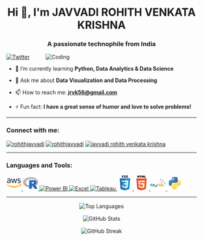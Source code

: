 <h1 align="center">Hi 👋, I'm JAVVADI ROHITH VENKATA KRISHNA</h1>
<h3 align="center">A passionate technophile from India</h3>

<img align="right" alt="Coding" width="400" src="https://user-images.githubusercontent.com/74038190/212749363-58f213b3-4bb0-4881-bca2-7b7f978f3c44.gif" />

<p align="left"> <a href="https://twitter.com/" target="blank"><img src="https://img.shields.io/twitter/follow/?logo=twitter&style=for-the-badge" alt="Twitter" /></a> </p>

- 🌱 I’m currently learning **Python, Data Analytics & Data Science**

- 💬 Ask me about **Data Visualization and Data Processing**

- 📫 How to reach me: **jrvk56@gmail.com**

- ⚡ Fun fact: **I have a great sense of humor and love to solve problems!**

---

<h3 align="left">Connect with me:</h3>
<p align="left">
<a href="https://fb.com/rohithjavvadi" target="blank"><img align="center" src="https://raw.githubusercontent.com/rahuldkjain/github-profile-readme-generator/master/src/images/icons/Social/facebook.svg" alt="rohithjavvadi" height="30" width="40" /></a>
<a href="https://instagram.com/rohithjavvadi" target="blank"><img align="center" src="https://raw.githubusercontent.com/rahuldkjain/github-profile-readme-generator/master/src/images/icons/Social/instagram.svg" alt="rohithjavvadi" height="30" width="40" /></a>
<a href="https://www.hackerrank.com/javvadi_rohith" target="blank"><img align="center" src="https://raw.githubusercontent.com/rahuldkjain/github-profile-readme-generator/master/src/images/icons/Social/hackerrank.svg" alt="javvadi rohith venkata krishna" height="30" width="40" /></a>
</p>

---

<h3 align="left">Languages and Tools:</h3>
<p align="left">
    <a href="https://aws.amazon.com" target="_blank" rel="noreferrer">
        <img src="https://raw.githubusercontent.com/devicons/devicon/master/icons/amazonwebservices/amazonwebservices-original-wordmark.svg" alt="AWS" width="40" height="40"/>
    </a>
    <a href="https://www.r-project.org/about.html" target="_blank" rel="noreferrer">
        <img src="https://raw.githubusercontent.com/devicons/devicon/master/icons/r/r-original.svg" alt="R" width="40" height="40"/>
    </a>
    <a href="https://powerbi.microsoft.com" target="_blank" rel="noreferrer">
        <img src="https://upload.wikimedia.org/wikipedia/commons/c/cf/New_Power_BI_Logo.svg" alt="Power BI" width="40" height="40"/>
    </a>
    <a href="https://www.microsoft.com/en-us/microsoft-365/excel" target="_blank" rel="noreferrer">
        <img src="https://upload.wikimedia.org/wikipedia/commons/7/73/Microsoft_Excel_2013-2019_logo.svg" alt="Excel" width="40" height="40"/>
    </a>
    <a href="https://www.tableau.com/" target="_blank" rel="noreferrer">
        <img src="https://upload.wikimedia.org/wikipedia/commons/4/4b/Tableau_Logo.png" alt="Tableau" width="40" height="40"/>
    </a>
    <a href="https://www.w3schools.com/css/" target="_blank" rel="noreferrer">
        <img src="https://raw.githubusercontent.com/devicons/devicon/master/icons/css3/css3-original-wordmark.svg" alt="CSS3" width="40" height="40"/>
    </a>
    <a href="https://www.w3.org/html/" target="_blank" rel="noreferrer">
        <img src="https://raw.githubusercontent.com/devicons/devicon/master/icons/html5/html5-original-wordmark.svg" alt="HTML5" width="40" height="40"/>
    </a>
    <a href="https://www.mysql.com/" target="_blank" rel="noreferrer">
        <img src="https://raw.githubusercontent.com/devicons/devicon/master/icons/mysql/mysql-original-wordmark.svg" alt="MySQL" width="40" height="40"/>
    </a>
    <a href="https://www.python.org" target="_blank" rel="noreferrer">
        <img src="https://raw.githubusercontent.com/devicons/devicon/master/icons/python/python-original.svg" alt="Python" width="40" height="40"/>
    </a>
</p>

---

<p align="center">
    <img align="center" src="https://github-readme-stats.vercel.app/api/top-langs?username=rohithjavvadi&show_icons=true&locale=en&layout=compact" alt="Top Languages" />
</p>

<p align="center">
    <img align="center" src="https://github-readme-stats.vercel.app/api?username=rohithjavvadi&show_icons=true&locale=en" alt="GitHub Stats" />
</p>

<p align="center">
    <img align="center" src="https://github-readme-streak-stats.herokuapp.com/?user=rohithjavvadi&" alt="GitHub Streak" />
</p>

